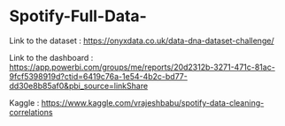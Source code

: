 # Spotify-Full-Data-
Link to the dataset : https://onyxdata.co.uk/data-dna-dataset-challenge/


Link to the dashboard : https://app.powerbi.com/groups/me/reports/20d2312b-3271-471c-81ac-9fcf5398919d?ctid=6419c76a-1e54-4b2c-bd77-dd30e8b85af0&pbi_source=linkShare

Kaggle : https://www.kaggle.com/vrajeshbabu/spotify-data-cleaning-correlations
